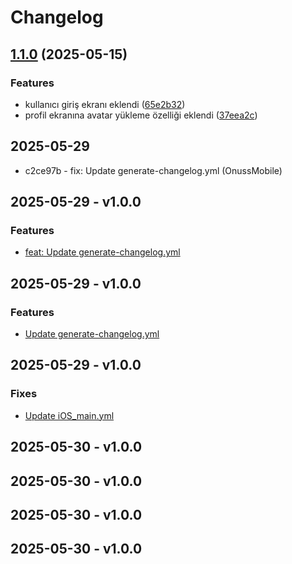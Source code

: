 # Changelog

## [1.1.0](https://github.com/Onus-Services/WfmUser-iOS/compare/1.0.0...v1.1.0) (2025-05-15)


### Features

* kullanıcı giriş ekranı eklendi ([65e2b32](https://github.com/Onus-Services/WfmUser-iOS/commit/65e2b32d384e1c84f789caf17d156ebf04e0a01c))
* profil ekranına avatar yükleme özelliği eklendi ([37eea2c](https://github.com/Onus-Services/WfmUser-iOS/commit/37eea2c2fc10cc8a714ccbb1134b7b51521ddc25))

## 2025-05-29
- c2ce97b - fix: Update generate-changelog.yml (OnussMobile)

## 2025-05-29 - v1.0.0

### Features
- [feat: Update generate-changelog.yml](https://github.com/Onus-Services/WfmUser-iOS/commit/af25f0f90928c07fba293af3f3df2f0e4d52a7f5)


## 2025-05-29 - v1.0.0

### Features
- [Update generate-changelog.yml](https://github.com/Onus-Services/WfmUser-iOS/commit/b6bf4df784473f9493f0f47a54641fc0720af675)


## 2025-05-29 - v1.0.0

### Fixes
- [Update iOS_main.yml](https://github.com/Onus-Services/WfmUser-iOS/commit/009ee678e54618b654d6f52cc44ea4b337e65896)


## 2025-05-30 - v1.0.0


## 2025-05-30 - v1.0.0


## 2025-05-30 - v1.0.0


## 2025-05-30 - v1.0.0

